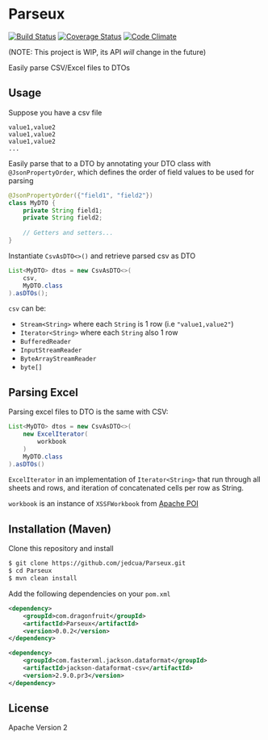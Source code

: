 # Parseux

[![Build Status](https://travis-ci.org/jedcua/Parseux.svg?branch=master)](https://travis-ci.org/jedcua/Parseux) [![Coverage Status](https://coveralls.io/repos/github/jedcua/Parseux/badge.svg?branch=master)](https://coveralls.io/github/jedcua/Parseux?branch=master)
[![Code Climate](https://codeclimate.com/github/jedcua/Parseux/badges/gpa.svg)](https://codeclimate.com/github/jedcua/Parseux)

(NOTE: This project is WIP, its API _will_ change in the future)

Easily parse CSV/Excel files to DTOs

## Usage
Suppose you have a csv file
```
value1,value2
value1,value2
value1,value2
...
```

Easily parse that to a DTO by annotating your DTO class with `@JsonPropertyOrder`, which defines the order of field values to be used for parsing

```java
@JsonPropertyOrder({"field1", "field2"})
class MyDTO {
    private String field1;
    private String field2;
    
    // Getters and setters...
}
```

Instantiate `CsvAsDTO<>()` and retrieve parsed csv as DTO

```java
List<MyDTO> dtos = new CsvAsDTO<>(
    csv,
    MyDTO.class
).asDTOs();
```

`csv` can be:
* `Stream<String>` where each `String` is 1 row (i.e `"value1,value2"`)
* `Iterator<String>` where each `String` also 1 row
* `BufferedReader`
* `InputStreamReader`
* `ByteArrayStreamReader`
* `byte[]`

## Parsing Excel 
Parsing excel files to DTO is the same with CSV:

```java
List<MyDTO> dtos = new CsvAsDTO<>(
    new ExcelIterator(
        workbook
    )
    MyDTO.class
).asDTOs()
```

`ExcelIterator` in an implementation of `Iterator<String>` that run through all sheets and rows, and iteration of concatenated cells per row as String.

`workbook` is an instance of `XSSFWorkbook` from [Apache POI](https://github.com/apache/poi)

## Installation (Maven)
Clone this repository and install
```bash
$ git clone https://github.com/jedcua/Parseux.git
$ cd Parseux
$ mvn clean install
```

Add the following dependencies on your `pom.xml`
```xml
<dependency>
    <groupId>com.dragonfruit</groupId>
    <artifactId>Parseux</artifactId>
    <version>0.0.2</version>
</dependency>

<dependency>
    <groupId>com.fasterxml.jackson.dataformat</groupId>
    <artifactId>jackson-dataformat-csv</artifactId>
    <version>2.9.0.pr3</version>
</dependency>
```

## License
Apache Version 2
